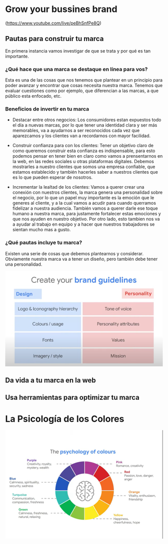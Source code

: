 # Grow your bussines brand

(https://www.youtube.com/live/peBhSnfPe8Q)

## Pautas para construir tu marca

En primera instancia vamos investigar de que se trata y por qué es tan importante. <br>

### ¿Qué hace que una marca se destaque en línea para vos?

Esta es una de las cosas que nos tenemos que plantear en un principio para poder avanzar y encontrar que cosas necesita nuestra marca. Tenemos que evaluar cuestiones como por ejemplo, que diferencian a las marcas, a que público esta enfocado, etc. <br>

### Beneficios de invertir en tu marca

* Destacar entre otros negocios: Los consumidores estan expuestos todo el día a nuevas marcas, por lo que tener una identidad clara y ser más memorables, va a ayudarnos a ser reconocidos cada vez que aparezcamos y los clientes van a recordarnos con mayor facilidad. <br>

* Construir confianza para con los clientes: Tener un objetivo claro de como queremos construir esta confianza es indispensable, para esto podemos pensar en tener bien en claro como vamos a prensentarnos en la web, en las redes sociales u otras plataformas digitales. Debemos mostrarles a nuestro clientes que somos una empresa confiable, que estamos establecido y también hacerles saber a nuestros clientes que es lo que pueden esperar de nosotros. <br>

* Incrementar la lealtad de los clientes: Vamos a querer crear una conexión con nuestros clientes, la marca genera una personalidad sobre el negocio, por lo que un papel muy importante es la emoción que le generes al cliente, y a la cual vamos a acudir para cuando querramos fidelizar a nuestra audiencia. También vamos a querer darle ese toque humano a nuestra marca, para justamente fortalecer estas emociones y que nos ayuden en nuestro objetivo. Por otro lado, esto tambien nos va a ayudar al trabajo en equipo y a hacer que nuestros trabajadores se sientan mucho mas a gusto. <br>

### ¿Qué pautas incluye tu marca?

Existen una serie de cosas que debemos plantearnos y considerar. Obviamente nuestra marca va a tener un diseño, pero también debe tener una personalidad. <br>

![Diseño y Personalidad](./desing_and_personality.png) <br>

## Da vida a tu marca en la web





## Usa herramientas para optimizar tu marca



# La Psicología de los Colores



![The Psychology of Colours](./psychology_of_colours.png)